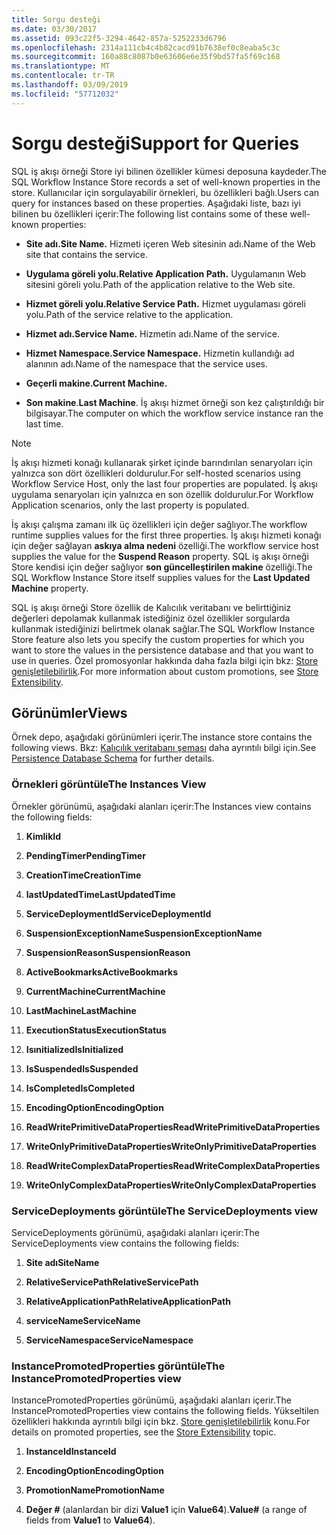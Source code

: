 ```yaml
---
title: Sorgu desteği
ms.date: 03/30/2017
ms.assetid: 093c22f5-3294-4642-857a-5252233d6796
ms.openlocfilehash: 2314a111cb4c4b82cacd91b7638ef0c8eaba5c3c
ms.sourcegitcommit: 160a88c8087b0e63606e6e35f9bd57fa5f69c168
ms.translationtype: MT
ms.contentlocale: tr-TR
ms.lasthandoff: 03/09/2019
ms.locfileid: "57712032"
---
```

# <a name="support-for-queries"></a><span data-ttu-id="5ffdf-102">Sorgu desteği</span><span class="sxs-lookup"><span data-stu-id="5ffdf-102">Support for Queries</span></span>
<span data-ttu-id="5ffdf-103">SQL iş akışı örneği Store iyi bilinen özellikler kümesi deposuna kaydeder.</span><span class="sxs-lookup"><span data-stu-id="5ffdf-103">The SQL Workflow Instance Store records a set of well-known properties in the store.</span></span> <span data-ttu-id="5ffdf-104">Kullanıcılar için sorgulayabilir örnekleri, bu özellikleri bağlı.</span><span class="sxs-lookup"><span data-stu-id="5ffdf-104">Users can query for instances based on these properties.</span></span> <span data-ttu-id="5ffdf-105">Aşağıdaki liste, bazı iyi bilinen bu özellikleri içerir:</span><span class="sxs-lookup"><span data-stu-id="5ffdf-105">The following list contains some of these well-known properties:</span></span>  
  
-   <span data-ttu-id="5ffdf-106">**Site adı.**</span><span class="sxs-lookup"><span data-stu-id="5ffdf-106">**Site Name.**</span></span> <span data-ttu-id="5ffdf-107">Hizmeti içeren Web sitesinin adı.</span><span class="sxs-lookup"><span data-stu-id="5ffdf-107">Name of the Web site that contains the service.</span></span>  
  
-   <span data-ttu-id="5ffdf-108">**Uygulama göreli yolu.**</span><span class="sxs-lookup"><span data-stu-id="5ffdf-108">**Relative Application Path.**</span></span> <span data-ttu-id="5ffdf-109">Uygulamanın Web sitesini göreli yolu.</span><span class="sxs-lookup"><span data-stu-id="5ffdf-109">Path of the application relative to the Web site.</span></span>  
  
-   <span data-ttu-id="5ffdf-110">**Hizmet göreli yolu.**</span><span class="sxs-lookup"><span data-stu-id="5ffdf-110">**Relative Service Path.**</span></span> <span data-ttu-id="5ffdf-111">Hizmet uygulaması göreli yolu.</span><span class="sxs-lookup"><span data-stu-id="5ffdf-111">Path of the service relative to the application.</span></span>  
  
-   <span data-ttu-id="5ffdf-112">**Hizmet adı.**</span><span class="sxs-lookup"><span data-stu-id="5ffdf-112">**Service Name.**</span></span> <span data-ttu-id="5ffdf-113">Hizmetin adı.</span><span class="sxs-lookup"><span data-stu-id="5ffdf-113">Name of the service.</span></span>  
  
-   <span data-ttu-id="5ffdf-114">**Hizmet Namespace.**</span><span class="sxs-lookup"><span data-stu-id="5ffdf-114">**Service Namespace.**</span></span> <span data-ttu-id="5ffdf-115">Hizmetin kullandığı ad alanının adı.</span><span class="sxs-lookup"><span data-stu-id="5ffdf-115">Name of the namespace that the service uses.</span></span>  
  
-   <span data-ttu-id="5ffdf-116">**Geçerli makine.**</span><span class="sxs-lookup"><span data-stu-id="5ffdf-116">**Current Machine.**</span></span>  
  
-   <span data-ttu-id="5ffdf-117">**Son makine**.</span><span class="sxs-lookup"><span data-stu-id="5ffdf-117">**Last Machine**.</span></span> <span data-ttu-id="5ffdf-118">İş akışı hizmet örneği son kez çalıştırıldığı bir bilgisayar.</span><span class="sxs-lookup"><span data-stu-id="5ffdf-118">The computer on which the workflow service instance ran the last time.</span></span>  
  
> [!NOTE]
>  <span data-ttu-id="5ffdf-119">İş akışı hizmeti konağı kullanarak şirket içinde barındırılan senaryoları için yalnızca son dört özellikleri doldurulur.</span><span class="sxs-lookup"><span data-stu-id="5ffdf-119">For self-hosted scenarios using Workflow Service Host, only the last four properties are populated.</span></span> <span data-ttu-id="5ffdf-120">İş akışı uygulama senaryoları için yalnızca en son özellik doldurulur.</span><span class="sxs-lookup"><span data-stu-id="5ffdf-120">For Workflow Application scenarios, only the last property is populated.</span></span>  
  
 <span data-ttu-id="5ffdf-121">İş akışı çalışma zamanı ilk üç özellikleri için değer sağlıyor.</span><span class="sxs-lookup"><span data-stu-id="5ffdf-121">The workflow runtime supplies values for the first three properties.</span></span> <span data-ttu-id="5ffdf-122">İş akışı hizmeti konağı için değer sağlayan **askıya alma nedeni** özelliği.</span><span class="sxs-lookup"><span data-stu-id="5ffdf-122">The workflow service host supplies the value for the **Suspend Reason** property.</span></span> <span data-ttu-id="5ffdf-123">SQL iş akışı örneği Store kendisi için değer sağlıyor **son güncelleştirilen makine** özelliği.</span><span class="sxs-lookup"><span data-stu-id="5ffdf-123">The SQL Workflow Instance Store itself supplies values for the **Last Updated Machine** property.</span></span>  
  
 <span data-ttu-id="5ffdf-124">SQL iş akışı örneği Store özellik de Kalıcılık veritabanı ve belirttiğiniz değerleri depolamak kullanmak istediğiniz özel özellikler sorgularda kullanmak istediğinizi belirtmek olanak sağlar.</span><span class="sxs-lookup"><span data-stu-id="5ffdf-124">The SQL Workflow Instance Store feature also lets you specify the custom properties for which you want to store the values in the persistence database and that you want to use in queries.</span></span> <span data-ttu-id="5ffdf-125">Özel promosyonlar hakkında daha fazla bilgi için bkz: [Store genişletilebilirlik](store-extensibility.md).</span><span class="sxs-lookup"><span data-stu-id="5ffdf-125">For more information about custom promotions, see [Store Extensibility](store-extensibility.md).</span></span>  
  
## <a name="views"></a><span data-ttu-id="5ffdf-126">Görünümler</span><span class="sxs-lookup"><span data-stu-id="5ffdf-126">Views</span></span>  
 <span data-ttu-id="5ffdf-127">Örnek depo, aşağıdaki görünümleri içerir.</span><span class="sxs-lookup"><span data-stu-id="5ffdf-127">The instance store contains the following views.</span></span> <span data-ttu-id="5ffdf-128">Bkz: [Kalıcılık veritabanı şeması](persistence-database-schema.md) daha ayrıntılı bilgi için.</span><span class="sxs-lookup"><span data-stu-id="5ffdf-128">See [Persistence Database Schema](persistence-database-schema.md) for further details.</span></span>  
  
### <a name="the-instances-view"></a><span data-ttu-id="5ffdf-129">Örnekleri görüntüle</span><span class="sxs-lookup"><span data-stu-id="5ffdf-129">The Instances View</span></span>  
 <span data-ttu-id="5ffdf-130">Örnekler görünümü, aşağıdaki alanları içerir:</span><span class="sxs-lookup"><span data-stu-id="5ffdf-130">The Instances view contains the following fields:</span></span>  
  
1.  <span data-ttu-id="5ffdf-131">**Kimlik**</span><span class="sxs-lookup"><span data-stu-id="5ffdf-131">**Id**</span></span>  
  
2.  <span data-ttu-id="5ffdf-132">**PendingTimer**</span><span class="sxs-lookup"><span data-stu-id="5ffdf-132">**PendingTimer**</span></span>  
  
3.  <span data-ttu-id="5ffdf-133">**CreationTime**</span><span class="sxs-lookup"><span data-stu-id="5ffdf-133">**CreationTime**</span></span>  
  
4.  <span data-ttu-id="5ffdf-134">**lastUpdatedTime**</span><span class="sxs-lookup"><span data-stu-id="5ffdf-134">**LastUpdatedTime**</span></span>  
  
5.  <span data-ttu-id="5ffdf-135">**ServiceDeploymentId**</span><span class="sxs-lookup"><span data-stu-id="5ffdf-135">**ServiceDeploymentId**</span></span>  
  
6.  <span data-ttu-id="5ffdf-136">**SuspensionExceptionName**</span><span class="sxs-lookup"><span data-stu-id="5ffdf-136">**SuspensionExceptionName**</span></span>  
  
7.  <span data-ttu-id="5ffdf-137">**SuspensionReason**</span><span class="sxs-lookup"><span data-stu-id="5ffdf-137">**SuspensionReason**</span></span>  
  
8.  <span data-ttu-id="5ffdf-138">**ActiveBookmarks**</span><span class="sxs-lookup"><span data-stu-id="5ffdf-138">**ActiveBookmarks**</span></span>  
  
9. <span data-ttu-id="5ffdf-139">**CurrentMachine**</span><span class="sxs-lookup"><span data-stu-id="5ffdf-139">**CurrentMachine**</span></span>  
  
10. <span data-ttu-id="5ffdf-140">**LastMachine**</span><span class="sxs-lookup"><span data-stu-id="5ffdf-140">**LastMachine**</span></span>  
  
11. <span data-ttu-id="5ffdf-141">**ExecutionStatus**</span><span class="sxs-lookup"><span data-stu-id="5ffdf-141">**ExecutionStatus**</span></span>  
  
12. <span data-ttu-id="5ffdf-142">**Isınitialized**</span><span class="sxs-lookup"><span data-stu-id="5ffdf-142">**IsInitialized**</span></span>  
  
13. <span data-ttu-id="5ffdf-143">**IsSuspended**</span><span class="sxs-lookup"><span data-stu-id="5ffdf-143">**IsSuspended**</span></span>  
  
14. <span data-ttu-id="5ffdf-144">**IsCompleted**</span><span class="sxs-lookup"><span data-stu-id="5ffdf-144">**IsCompleted**</span></span>  
  
15. <span data-ttu-id="5ffdf-145">**EncodingOption**</span><span class="sxs-lookup"><span data-stu-id="5ffdf-145">**EncodingOption**</span></span>  
  
16. <span data-ttu-id="5ffdf-146">**ReadWritePrimitiveDataProperties**</span><span class="sxs-lookup"><span data-stu-id="5ffdf-146">**ReadWritePrimitiveDataProperties**</span></span>  
  
17. <span data-ttu-id="5ffdf-147">**WriteOnlyPrimitiveDataProperties**</span><span class="sxs-lookup"><span data-stu-id="5ffdf-147">**WriteOnlyPrimitiveDataProperties**</span></span>  
  
18. <span data-ttu-id="5ffdf-148">**ReadWriteComplexDataProperties**</span><span class="sxs-lookup"><span data-stu-id="5ffdf-148">**ReadWriteComplexDataProperties**</span></span>  
  
19. <span data-ttu-id="5ffdf-149">**WriteOnlyComplexDataProperties**</span><span class="sxs-lookup"><span data-stu-id="5ffdf-149">**WriteOnlyComplexDataProperties**</span></span>  
  
### <a name="the-servicedeployments-view"></a><span data-ttu-id="5ffdf-150">ServiceDeployments görüntüle</span><span class="sxs-lookup"><span data-stu-id="5ffdf-150">The ServiceDeployments view</span></span>  
 <span data-ttu-id="5ffdf-151">ServiceDeployments görünümü, aşağıdaki alanları içerir:</span><span class="sxs-lookup"><span data-stu-id="5ffdf-151">The ServiceDeployments view contains the following fields:</span></span>  
  
1.  <span data-ttu-id="5ffdf-152">**Site adı**</span><span class="sxs-lookup"><span data-stu-id="5ffdf-152">**SiteName**</span></span>  
  
2.  <span data-ttu-id="5ffdf-153">**RelativeServicePath**</span><span class="sxs-lookup"><span data-stu-id="5ffdf-153">**RelativeServicePath**</span></span>  
  
3.  <span data-ttu-id="5ffdf-154">**RelativeApplicationPath**</span><span class="sxs-lookup"><span data-stu-id="5ffdf-154">**RelativeApplicationPath**</span></span>  
  
4.  <span data-ttu-id="5ffdf-155">**serviceName**</span><span class="sxs-lookup"><span data-stu-id="5ffdf-155">**ServiceName**</span></span>  
  
5.  <span data-ttu-id="5ffdf-156">**ServiceNamespace**</span><span class="sxs-lookup"><span data-stu-id="5ffdf-156">**ServiceNamespace**</span></span>  
  
### <a name="the-instancepromotedproperties-view"></a><span data-ttu-id="5ffdf-157">InstancePromotedProperties görüntüle</span><span class="sxs-lookup"><span data-stu-id="5ffdf-157">The InstancePromotedProperties view</span></span>  
 <span data-ttu-id="5ffdf-158">InstancePromotedProperties görünümü, aşağıdaki alanları içerir.</span><span class="sxs-lookup"><span data-stu-id="5ffdf-158">The InstancePromotedProperties view contains the following fields.</span></span> <span data-ttu-id="5ffdf-159">Yükseltilen özellikleri hakkında ayrıntılı bilgi için bkz. [Store genişletilebilirlik](store-extensibility.md) konu.</span><span class="sxs-lookup"><span data-stu-id="5ffdf-159">For details on promoted properties, see the [Store Extensibility](store-extensibility.md) topic.</span></span>  
  
1.  <span data-ttu-id="5ffdf-160">**InstanceId**</span><span class="sxs-lookup"><span data-stu-id="5ffdf-160">**InstanceId**</span></span>  
  
2.  <span data-ttu-id="5ffdf-161">**EncodingOption**</span><span class="sxs-lookup"><span data-stu-id="5ffdf-161">**EncodingOption**</span></span>  
  
3.  <span data-ttu-id="5ffdf-162">**PromotionName**</span><span class="sxs-lookup"><span data-stu-id="5ffdf-162">**PromotionName**</span></span>  
  
4.  <span data-ttu-id="5ffdf-163">**Değer #** (alanlardan bir dizi **Value1** için **Value64**).</span><span class="sxs-lookup"><span data-stu-id="5ffdf-163">**Value#** (a range of fields from **Value1** to **Value64**).</span></span>
